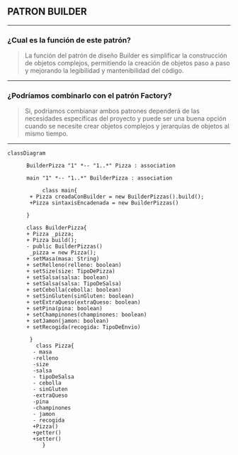 ##   PATRON BUILDER

___

### ¿Cual es la función de este patrón?
  
>La función del patrón de diseño Builder es simplificar la construcción de objetos complejos,
 permitiendo la creación de objetos paso a paso y mejorando la legibilidad y mantenibilidad del código.
---
### ¿Podríamos combinarlo con el patrón Factory?
>Si, podriamos combianar ambos patrones dependerá de las necesidades específicas del proyecto y puede ser una buena opción
cuando se necesite crear objetos complejos y jerarquías de objetos al mismo tiempo.
---
````mermaid
classDiagram
    
      BuilderPizza "1" *-- "1..*" Pizza : association
          
      main "1" *-- "1..*" BuilderPizza : association
      
           class main{
       + Pizza creadaConBuilder = new BuilderPizzas().build();
       +Pizza sintaxisEncadenada = new BuilderPizzas()
     
      }
      
      class BuilderPizza{
      + Pizza _pizza;
      + Pizza build();
      - public BuilderPizzas() 
       _pizza = new Pizza();
      + setMasa(masa: String)            
      + setRelleno(relleno: boolean)     
      + setSize(size: TipoDePizza)       
      + setSalsa(salsa: boolean)         
      + setSalsa(salsa: TipoDeSalsa)  
      + setCebolla(cebolla: boolean)     
      + setSinGluten(sinGluten: boolean) 
      + setExtraQueso(extraQueso: boolean)
      + setPina(pina: boolean)           
      + setChampinones(champinones: boolean)
      + setJamon(jamon: boolean)
      + setRecogida(recogida: TipoDeEnvio)
      
       }
         class Pizza{
        - masa
        -relleno
        -size
        -salsa 
        - tipoDeSalsa 
        - cebolla
        - sinGluten 
        -extraQueso 
        -pina
        -champinones  
        - jamon       
        - recogida       
        +Pizza()
        +getter()
        +setter()
           } 
    
````

